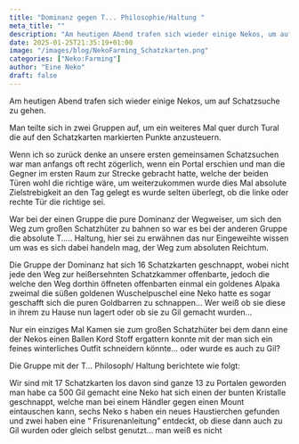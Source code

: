 ```yaml
---
title: "Dominanz gegen T... Philosophie/Haltung "
meta_title: ""
description: "Am heutigen Abend trafen sich wieder einige Nekos, um auf Schatzsuche zu gehen."
date: 2025-01-25T21:35:19+01:00
image: "/images/blog/NekoFarming_Schatzkarten.png"
categories: ["Neko:Farming"]
author: "Eine Neko"
draft: false
---
```


Am heutigen Abend trafen sich wieder einige Nekos, um auf Schatzsuche zu gehen. 

Man teilte sich in zwei Gruppen auf, um ein weiteres Mal quer durch Tural die auf den Schatzkarten markierten Punkte anzusteuern. 

Wenn ich so zurück denke an unsere ersten gemeinsamen Schatzsuchen war man anfangs oft recht zögerlich, wenn ein Portal erschien und man die Gegner im ersten Raum zur Strecke gebracht hatte, welche der beiden Türen wohl die richtige wäre, um weiterzukommen wurde dies Mal absolute Zielstrebigkeit an den Tag gelegt es wurde selten überlegt, ob die linke oder rechte Tür die richtige sei.  

War bei der einen Gruppe die pure Dominanz der Wegweiser, um sich den Weg zum großen Schatzhüter zu bahnen so war es bei der anderen Gruppe die absolute T..... Haltung, hier sei zu erwähnen das nur Eingeweihte wissen um was es sich dabei handeln mag, der Weg zum absoluten Reichtum. 

Die Gruppe der Dominanz hat sich 16 Schatzkarten geschnappt, wobei nicht jede den Weg zur heißersehnten Schatzkammer offenbarte, jedoch die welche den Weg dorthin öffneten offenbarten einmal ein goldenes Alpaka zweimal die süßen goldenen Wuschelpuschel eine Neko hatte es sogar geschafft sich die puren Goldbarren zu schnappen... Wer weiß ob sie diese in   ihrem zu Hause nun lagert oder ob sie zu Gil gemacht wurden...  

Nur ein einziges Mal Kamen sie zum großen Schatzhüter bei dem dann eine der Nekos einen Ballen Kord Stoff ergattern konnte mit der man sich ein feines winterliches Outfit schneidern könnte... oder wurde es auch zu Gil?  

Die Gruppe mit der T... Philosoph/ Haltung berichtete wie folgt: 

Wir sind mit 17 Schatzkarten los davon sind ganze 13 zu Portalen geworden man habe ca 500 Gil gemacht eine Neko hat sich einen der bunten Kristalle geschnappt, welche man bei einem Händler gegen einen Mount eintauschen kann, sechs Neko s haben ein neues Haustierchen gefunden und zwei haben eine “ Frisurenanleitung” entdeckt, ob diese dann auch zu Gil wurden oder gleich selbst genutzt... man weiß es nicht